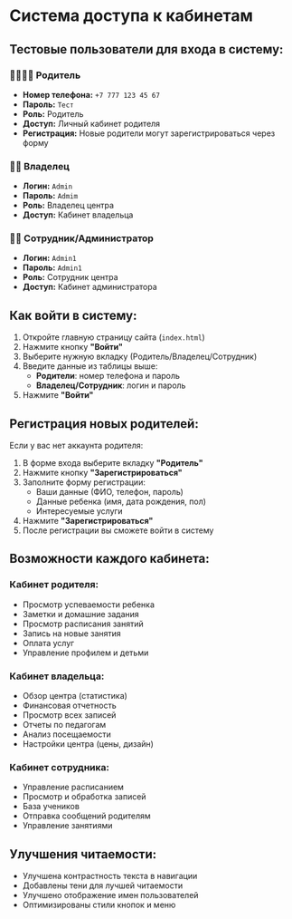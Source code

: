 # Система доступа к кабинетам

## Тестовые пользователи для входа в систему:

### 👨‍👩‍👧‍👦 Родитель
- **Номер телефона:** `+7 777 123 45 67`
- **Пароль:** `Тест`
- **Роль:** Родитель
- **Доступ:** Личный кабинет родителя
- **Регистрация:** Новые родители могут зарегистрироваться через форму

### 👨‍💼 Владелец
- **Логин:** `Admin`
- **Пароль:** `Admim`
- **Роль:** Владелец центра
- **Доступ:** Кабинет владельца

### 👩‍💻 Сотрудник/Администратор
- **Логин:** `Admin1`
- **Пароль:** `Admin1`
- **Роль:** Сотрудник центра
- **Доступ:** Кабинет администратора

## Как войти в систему:

1. Откройте главную страницу сайта (`index.html`)
2. Нажмите кнопку **"Войти"**
3. Выберите нужную вкладку (Родитель/Владелец/Сотрудник)
4. Введите данные из таблицы выше:
   - **Родители**: номер телефона и пароль
   - **Владелец/Сотрудник**: логин и пароль
5. Нажмите **"Войти"**

## Регистрация новых родителей:

Если у вас нет аккаунта родителя:
1. В форме входа выберите вкладку **"Родитель"**
2. Нажмите кнопку **"Зарегистрироваться"**
3. Заполните форму регистрации:
   - Ваши данные (ФИО, телефон, пароль)
   - Данные ребенка (имя, дата рождения, пол)
   - Интересуемые услуги
4. Нажмите **"Зарегистрироваться"**
5. После регистрации вы сможете войти в систему

## Возможности каждого кабинета:

### Кабинет родителя:
- Просмотр успеваемости ребенка
- Заметки и домашние задания
- Просмотр расписания занятий
- Запись на новые занятия
- Оплата услуг
- Управление профилем и детьми

### Кабинет владельца:
- Обзор центра (статистика)
- Финансовая отчетность
- Просмотр всех записей
- Отчеты по педагогам
- Анализ посещаемости
- Настройки центра (цены, дизайн)

### Кабинет сотрудника:
- Управление расписанием
- Просмотр и обработка записей
- База учеников
- Отправка сообщений родителям
- Управление занятиями

## Улучшения читаемости:
- Улучшена контрастность текста в навигации
- Добавлены тени для лучшей читаемости
- Улучшено отображение имен пользователей
- Оптимизированы стили кнопок и меню

